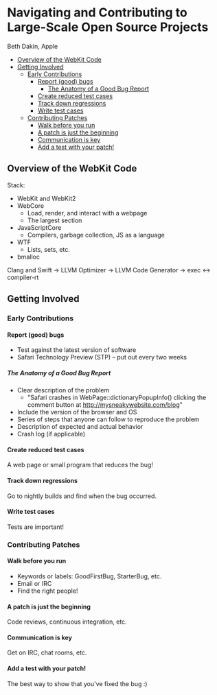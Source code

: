 # Navigating and Contributing to Large-Scale Open Source Projects

Beth Dakin, Apple

* [Overview of the WebKit Code](#overview-of-the-webkit-code)
* [Getting Involved](#getting-involved)
  * [Early Contributions](#early-contributions)
    * [Report (good) bugs](#report--good--bugs)
      * [The Anatomy of a Good Bug Report](#the-anatomy-of-a-good-bug-report)
    * [Create reduced test cases](#create-reduced-test-cases)
    * [Track down regressions](#track-down-regressions)
    * [Write test cases](#write-test-cases)
  * [Contributing Patches](#contributing-patches)
    * [Walk before you run](#walk-before-you-run)
    * [A patch is just the beginning](#a-patch-is-just-the-beginning)
    * [Communication is key](#communication-is-key)
    * [Add a test with your patch!](#add-a-test-with-your-patch-)

## Overview of the WebKit Code

Stack:

* WebKit and WebKit2
* WebCore
  * Load, render, and interact with a webpage
  * The largest section
* JavaScriptCore
  * Compilers, garbage collection, JS as a language
* WTF
  * Lists, sets, etc.
* bmalloc

Clang and Swift → LLVM Optimizer → LLVM Code Generator → exec ↔ compiler-rt

## Getting Involved

### Early Contributions

#### Report (good) bugs

* Test against the latest version of software
* Safari Technology Preview (STP) – put out every two weeks

##### The Anatomy of a Good Bug Report

* Clear description of the problem
  * "Safari crashes in WebPage::dictionaryPopupInfo() clicking the comment button at http://mysneakywebsite.com/blog"
* Include the version of the browser and OS
* Series of steps that anyone can follow to reproduce the problem
* Description of expected and actual behavior
* Crash log (if applicable)

#### Create reduced test cases

A web page or small program that reduces the bug!

#### Track down regressions

Go to nightly builds and find when the bug occurred.

#### Write test cases

Tests are important!

### Contributing Patches

#### Walk before you run

* Keywords or labels: GoodFirstBug, StarterBug, etc.
* Email or IRC
* Find the right people!

#### A patch is just the beginning

Code reviews, continuous integration, etc.

#### Communication is key

Get on IRC, chat rooms, etc.

#### Add a test with your patch!

The best way to show that you've fixed the bug :)
